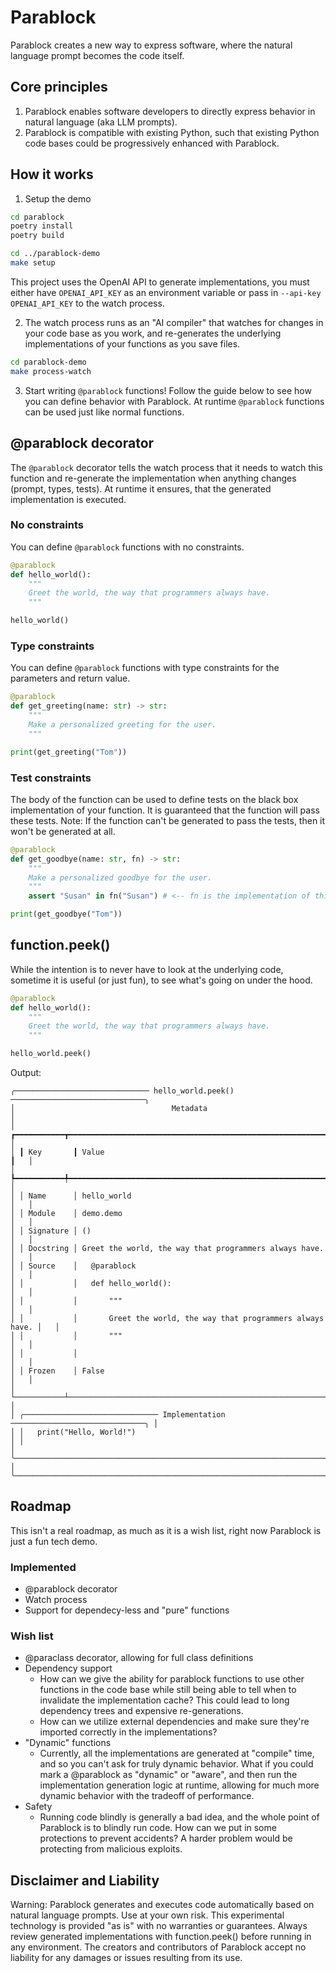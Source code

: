 # Parablock

Parablock creates a new way to express software, where the natural language prompt becomes the code itself.

## Core principles

1. Parablock enables software developers to directly express behavior in natural language (aka LLM prompts).
2. Parablock is compatible with existing Python, such that existing Python code bases could be progressively enhanced with Parablock.

## How it works
1. Setup the demo
```sh
cd parablock
poetry install
poetry build

cd ../parablock-demo
make setup
```

This project uses the OpenAI API to generate implementations, you must either have `OPENAI_API_KEY` as an environment variable or pass in `--api-key OPENAI_API_KEY` to the watch process.

2. The watch process runs as an "AI compiler" that watches for changes in your code base as you work, and re-generates the underlying implementations of your functions as you save files.
```sh
cd parablock-demo
make process-watch
```

3. Start writing `@parablock` functions! Follow the guide below to see how you can define behavior with Parablock. At runtime `@parablock` functions can be used just like normal functions.

## @parablock decorator

The `@parablock` decorator tells the watch process that it needs to watch this function and re-generate the implementation when anything changes (prompt, types, tests). At runtime it ensures, that the generated implementation is executed.

### No constraints

You can define `@parablock` functions with no constraints.

```python
@parablock
def hello_world():
    """
    Greet the world, the way that programmers always have.
    """

hello_world()
```

### Type constraints

You can define `@parablock` functions with type constraints for the parameters and return value.

```python
@parablock
def get_greeting(name: str) -> str:
    """
    Make a personalized greeting for the user.
    """

print(get_greeting("Tom"))
```

### Test constraints

The body of the function can be used to define tests on the black box implementation of your function. It is guaranteed that the function will pass these tests. Note: If the function can't be generated to pass the tests, then it won't be generated at all.

```python
@parablock
def get_goodbye(name: str, fn) -> str:
    """
    Make a personalized goodbye for the user.
    """
    assert "Susan" in fn("Susan") # <-- fn is the implementation of this parablock

print(get_goodbye("Tom"))
```

## function.peek()

While the intention is to never have to look at the underlying code, sometime it is useful (or just fun), to see what's going on under the hood.

```python
@parablock
def hello_world():
    """
    Greet the world, the way that programmers always have.
    """

hello_world.peek()
```

Output:
```
╭────────────────────────────── hello_world.peek() ──────────────────────────────╮
│                                   Metadata                                     │
│ ┏━━━━━━━━━━━┳━━━━━━━━━━━━━━━━━━━━━━━━━━━━━━━━━━━━━━━━━━━━━━━━━━━━━━━━━━━━━━┓   │
│ ┃ Key       ┃ Value                                                        ┃   │
│ ┡━━━━━━━━━━━╇━━━━━━━━━━━━━━━━━━━━━━━━━━━━━━━━━━━━━━━━━━━━━━━━━━━━━━━━━━━━━━┩   │
│ │ Name      │ hello_world                                                  │   │
│ │ Module    │ demo.demo                                                    │   │
│ │ Signature │ ()                                                           │   │
│ │ Docstring │ Greet the world, the way that programmers always have.       │   │
│ │ Source    │   @parablock                                                 │   │
│ │           │   def hello_world():                                         │   │
│ │           │       """                                                    │   │
│ │           │       Greet the world, the way that programmers always have. │   │
│ │           │       """                                                    │   │
│ │           │                                                              │   │
│ │ Frozen    │ False                                                        │   │
│ └───────────┴──────────────────────────────────────────────────────────────┘   │
│ ╭────────────────────────────── Implementation ──────────────────────────────╮ │
│ │   print("Hello, World!")                                                   │ │
│ ╰────────────────────────────────────────────────────────────────────────────╯ │
╰────────────────────────────────────────────────────────────────────────────────╯
```

## Roadmap

This isn't a real roadmap, as much as it is a wish list, right now Parablock is just a fun tech demo.

### Implemented
- @parablock decorator
- Watch process
- Support for dependecy-less and "pure" functions

### Wish list
- @paraclass decorator, allowing for full class definitions
- Dependency support
    - How can we give the ability for parablock functions to use other functions in the code base while still being able to tell when to invalidate the implementation cache? This could lead to long dependency trees and expensive re-generations.
    - How can we utilize external dependencies and make sure they're imported correctly in the implementations?
- "Dynamic" functions
    - Currently, all the implementations are generated at "compile" time, and so you can't ask for truly dynamic behavior. What if you could mark a @parablock as "dynamic" or "aware", and then run the implementation generation logic at runtime, allowing for much more dynamic behavior with the tradeoff of performance.
- Safety
    - Running code blindly is generally a bad idea, and the whole point of Parablock is to blindly run code. How can we put in some protections to prevent accidents? A harder problem would be protecting from malicious exploits.


## Disclaimer and Liability
Warning: Parablock generates and executes code automatically based on natural language prompts. Use at your own risk. This experimental technology is provided "as is" with no warranties or guarantees. Always review generated implementations with function.peek() before running in any environment. The creators and contributors of Parablock accept no liability for any damages or issues resulting from its use.